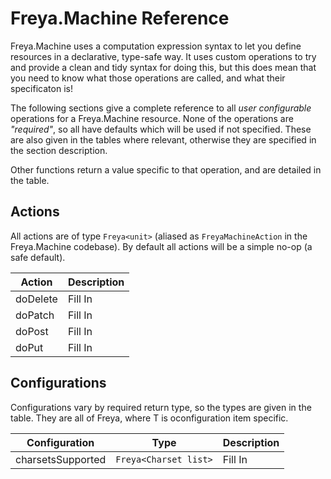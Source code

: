 # Freya.Machine Reference

Freya.Machine uses a computation expression syntax to let you define resources in a declarative, type-safe way. It uses custom operations to try and provide a clean and tidy syntax for doing this, but this does mean that you need to know what those operations are called, and what their specificaton is!

The following sections give a complete reference to all *user configurable* operations for a Freya.Machine resource. None of the operations are _"required"_, so all have defaults which will be used if not specified. These are also given in the tables where relevant, otherwise they are specified in the section description.

Other functions return a value specific to that operation, and are detailed in the table.

## Actions

All actions are of type `Freya<unit>` (aliased as `FreyaMachineAction` in the Freya.Machine codebase). By default all actions will be a simple no-op (a safe default).

Action   | Description
---------|------------
doDelete | Fill In
doPatch  | Fill In
doPost   | Fill In
doPut    | Fill In

## Configurations

Configurations vary by required return type, so the types are given in the table. They are all of Freya<T>, where T is oconfiguration item specific.

Configuration     | Type                  | Description
------------------|-----------------------|------------
charsetsSupported | `Freya<Charset list>` | Fill In
